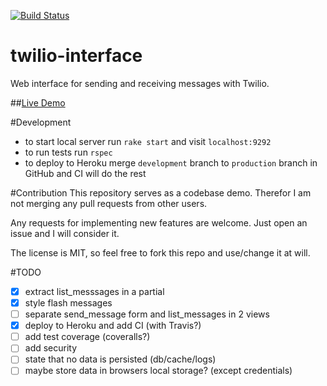 [![Build Status](https://travis-ci.org/razorcd/twilio-interface.svg?branch=master)](https://travis-ci.org/razorcd/twilio-interface)

# twilio-interface

Web interface for sending and receiving messages with Twilio.

##[Live Demo](http://twilio-interface.herokuapp.com/)

#Development

- to start local server run `rake start` and visit `localhost:9292`
- to run tests run `rspec`
- to deploy to Heroku merge `development` branch to `production` branch in GitHub and CI will do the rest

#Contribution
This repository serves as a codebase demo. Therefor I am not merging any pull requests from other users.

Any requests for implementing new features are welcome. Just open an issue and I will consider it.

The license is MIT, so feel free to fork this repo and use/change it at will.

#TODO
- [x] extract list_messsages in a partial
- [x] style flash messages
- [ ] separate send_message form and list_messages in 2 views
- [X] deploy to Heroku and add CI (with Travis?)
- [ ] add test coverage (coveralls?)
- [ ] add security
- [ ] state that no data is persisted (db/cache/logs)
- [ ] maybe store data in browsers local storage? (except credentials)
